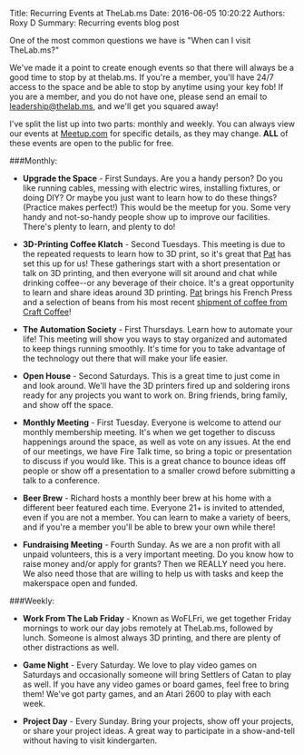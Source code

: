 Title: Recurring Events at TheLab.ms
Date: 2016-06-05 10:20:22
Authors: Roxy D
Summary: Recurring events blog post

One of the most common questions we have is "When can I visit TheLab.ms?"

We've made it a point to create enough events so that there will always be a good time to stop by at thelab.ms. If you're a member, you'll have 24/7 access to the space and be able to stop by anytime using your key fob!  If you are a member, and you do not have one, please send an email to leadership@thelab.ms, and we'll get you squared away!

I've split the list up into two parts: monthly and weekly. You can always view our events at [Meetup.com](http://meetup.com/thelab-ms) for specific details, as they may change. **ALL** of these events are open to the public for free.

###Monthly:

- **Upgrade the Space** - First Sundays. Are you a handy person? Do you like running cables, messing with electric wires, installing fixtures, or doing DIY? Or maybe you just want to learn how to do these things? (Practice makes perfect!) This would be the meetup for you. Some very handy and not-so-handy people show up to improve our facilities. There's plenty to learn, and plenty to do!

- **3D-Printing Coffee Klatch** - Second Tuesdays. This meeting is due to the repeated requests to learn how to 3D print, so it's great that [Pat](http://blog.patshead.com) has set this up for us! These gatherings start with a short presentation or talk on 3D printing, and then everyone will sit around and chat while drinking coffee--or any beverage of their choice.   It's a great opportunity to learn and share ideas around 3D printing. [Pat](http://blog.patshead.com) brings his French Press and a selection of beans from his most recent [shipment of coffee from Craft Coffee](http://blog.patshead.com/2014/05/my-first-shipment-from--craft-coffee-has-arrived.html)!

- **The Automation Society** - First Thursdays. Learn how to automate your life! This meeting will show you ways to stay organized and automated to keep things running smoothly. It's time for you to take advantage of the technology out there that will make your life easier.

- **Open House** - Second Saturdays. This is a great time to just come in and look around. We'll have the 3D printers fired up and soldering irons ready for any projects you want to work on. Bring friends, bring family, and show off the space.

- **Monthly Meeting** - First Tuesday. Everyone is welcome to attend our monthly membership meeting. It's when we get together to discuss happenings around the space, as well as vote on any issues. At the end of our meetings, we have Fire Talk time, so bring a topic or presentation to discuss if you would like. This is a great chance to bounce ideas off people or show off a presentation to a smaller crowd before submitting a talk to a conference.

- **Beer Brew** - Richard hosts a monthly beer brew at his home with a different beer featured each time. Everyone 21+ is invited to attended, even if you are not a member. You can learn to make a variety of beers, and if you're a member you'll be able to brew your own while there!

- **Fundraising Meeting** - Fourth Sunday. As we are a non profit with all unpaid volunteers, this is a very important meeting. Do you know how to raise money and/or apply for grants? Then we REALLY need you here. We also need those that are willing to help us with tasks and keep the makerspace open and funded.

###Weekly:

- **Work From The Lab Friday** - Known as WoFLFri, we get together Friday mornings to work our day jobs remotely at TheLab.ms, followed by lunch. Someone is almost always 3D printing, and there are plenty of other distractions as well.  

- **Game Night** - Every Saturday. We love to play video games on Saturdays and occasionally someone will bring Settlers of Catan to play as well. If you have any video games or board games, feel free to bring them! We've got party games, and an Atari 2600 to play with each week.

- **Project Day** - Every Sunday. Bring your projects, show off your projects, or share your project ideas. A great way to participate in a show-and-tell without having to visit kindergarten.
